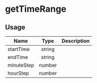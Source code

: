 <!-- 
This is an auto-generated markdown. 
You can change it in "src/TimeInput/TimeInput.tsx" and run build:docs to update this file.
-->
# getTimeRange

## Usage
| Name        | Type           | Description  |
| ----------- |:--------------:| ------------:|
|startTime|string|
|endTime|string|
|minuteStep|number|
|hourStep|number|
